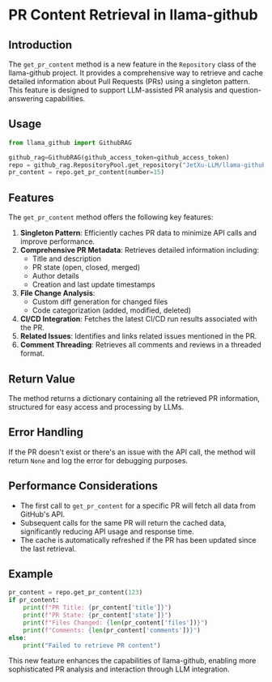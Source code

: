 # PR Content Retrieval in llama-github

## Introduction
The `get_pr_content` method is a new feature in the `Repository` class of the llama-github project. It provides a comprehensive way to retrieve and cache detailed information about Pull Requests (PRs) using a singleton pattern. This feature is designed to support LLM-assisted PR analysis and question-answering capabilities.

## Usage

```python
from llama_github import GithubRAG

github_rag=GithubRAG(github_access_token=github_access_token)
repo = github_rag.RepositoryPool.get_repository("JetXu-LLM/llama-github")
pr_content = repo.get_pr_content(number=15)
```

## Features

The `get_pr_content` method offers the following key features:

1. **Singleton Pattern**: Efficiently caches PR data to minimize API calls and improve performance.
2. **Comprehensive PR Metadata**: Retrieves detailed information including:
   - Title and description
   - PR state (open, closed, merged)
   - Author details
   - Creation and last update timestamps
3. **File Change Analysis**: 
   - Custom diff generation for changed files
   - Code categorization (added, modified, deleted)
4. **CI/CD Integration**: Fetches the latest CI/CD run results associated with the PR.
5. **Related Issues**: Identifies and links related issues mentioned in the PR.
6. **Comment Threading**: Retrieves all comments and reviews in a threaded format.

## Return Value

The method returns a dictionary containing all the retrieved PR information, structured for easy access and processing by LLMs.

## Error Handling

If the PR doesn't exist or there's an issue with the API call, the method will return `None` and log the error for debugging purposes.

## Performance Considerations

- The first call to `get_pr_content` for a specific PR will fetch all data from GitHub's API.
- Subsequent calls for the same PR will return the cached data, significantly reducing API usage and response time.
- The cache is automatically refreshed if the PR has been updated since the last retrieval.

## Example

```python
pr_content = repo.get_pr_content(123)
if pr_content:
    print(f"PR Title: {pr_content['title']}")
    print(f"PR State: {pr_content['state']}")
    print(f"Files Changed: {len(pr_content['files'])}")
    print(f"Comments: {len(pr_content['comments'])}")
else:
    print("Failed to retrieve PR content")
```

This new feature enhances the capabilities of llama-github, enabling more sophisticated PR analysis and interaction through LLM integration.
